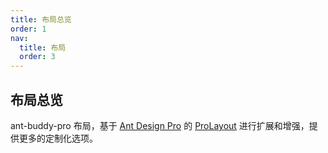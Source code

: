 ```yaml
---
title: 布局总览
order: 1
nav:
  title: 布局
  order: 3
---
```


## 布局总览

ant-buddy-pro 布局，基于 [Ant Design Pro](https://pro.ant.design/) 的 [ProLayout](https://github.com/ant-design/pro-components/blob/master/packages/layout/README.md) 进行扩展和增强，提供更多的定制化选项。
